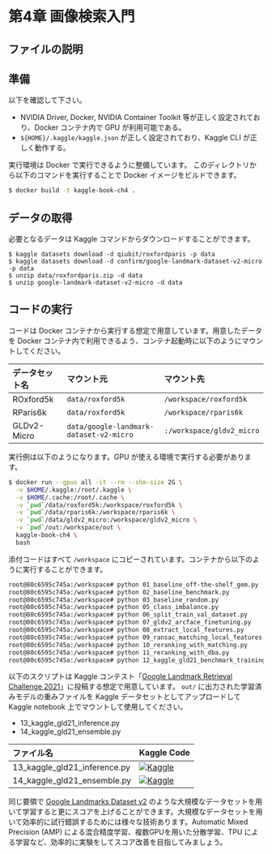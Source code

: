 # 第4章 画像検索入門

## ファイルの説明

## 準備

以下を確認して下さい。

* NVIDIA Driver, Docker, NVIDIA Container Toolkit 等が正しく設定されており、Docker コンテナ内で GPU が利用可能である。
* `${HOME}/.kaggle/kaggle.json` が正しく設定されており、Kaggle CLI が正しく動作する。

実行環境は Docker で実行できるように整備しています。
このディレクトリから以下のコマンドを実行することで Docker イメージをビルドできます。

```sh
$ docker build -t kaggle-book-ch4 .
```

## データの取得

必要となるデータは Kaggle コマンドからダウンロードすることができます。

```
$ kaggle datasets download -d qiubit/roxfordparis -p data
$ kaggle datasets download -d confirm/google-landmark-dataset-v2-micro -p data
$ unzip data/roxfordparis.zip -d data
$ unzip google-landmark-dataset-v2-micro -d data
```

## コードの実行

コードは Docker コンテナから実行する想定で用意しています。用意したデータを Docker コンテナ内で利用できるよう、コンテナ起動時に以下のようにマウントしてください。

| データセット名 | マウント元 | マウント先 |
|:----|:----|:----|
| ROxford5k | `data/roxford5k` | `/workspace/roxford5k` |
| RParis6k | `data/roxford5k` | `/workspace/rparis6k` |
| GLDv2-Micro | `data/google-landmark-dataset-v2-micro` | `:/workspace/gldv2_micro` |

実行例は以下のようになります。GPU が使える環境で実行する必要があります。

```sh
$ docker run --gpus all -it --rm --shm-size 2G \
  -v $HOME/.kaggle:/root/.kaggle \
  -v $HOME/.cache:/root/.cache \
  -v `pwd`/data/roxford5k:/workspace/roxford5k \
  -v `pwd`/data/rparis6k:/workspace/rparis6k \
  -v `pwd`/data/gldv2_micro:/workspace/gldv2_micro \
  -v `pwd`/out:/workspace/out \
  kaggle-book-ch4 \
  bash
```

添付コードはすべて `/workspace` にコピーされています。コンテナから以下のように実行することができます。

```sh
root@80c6595c745a:/workspace# python 01_baseline_off-the-shelf_gem.py
root@80c6595c745a:/workspace# python 02_baseline_benchmark.py
root@80c6595c745a:/workspace# python 03_baseline_random.py
root@80c6595c745a:/workspace# python 05_class_imbalance.py
root@80c6595c745a:/workspace# python 06_split_train_val_dataset.py
root@80c6595c745a:/workspace# python 07_gldv2_arcface_finetuning.py
root@80c6595c745a:/workspace# python 08_extract_local_features.py
root@80c6595c745a:/workspace# python 09_ransac_matching_local_features.py
root@80c6595c745a:/workspace# python 10_reranking_with_matching.py
root@80c6595c745a:/workspace# python 11_reranking_with_dba.py
root@80c6595c745a:/workspace# python 12_kaggle_gld21_benchmark_training.py
```

以下のスクリプトは Kaggle コンテスト「[Google Landmark Retrieval Challenge 2021](https://www.kaggle.com/competitions/landmark-retrieval-2021/overview)」に投稿する想定で用意しています。
`out/` に出力された学習済みモデルの重みファイルを Kaggle データセットとしてアップロードして Kaggle notebook 上でマウントして使用してください。

* 13_kaggle_gld21_inference.py
* 14_kaggle_gld21_ensemble.py

| ファイル名 | Kaggle Code |
|:----|:----|
| 13_kaggle_gld21_inference.py | [![Kaggle](https://kaggle.com/static/images/open-in-kaggle.svg)](https://www.kaggle.com/code/confirm/13-kaggle-gld21-inference-py/notebook) |
| 14_kaggle_gld21_ensemble.py | [![Kaggle](https://kaggle.com/static/images/open-in-kaggle.svg)](#) |

同じ要領で [Google Landmarks Dataset v2](https://github.com/cvdfoundation/google-landmark) のような大規模なデータセットを用いて学習すると更にスコアを上げることができます。大規模なデータセットを用いて効率的に試行錯誤するためには様々な技術あります。Automatic Mixed Precision (AMP) による混合精度学習、複数GPUを用いた分散学習、TPU による学習など、効率的に実験をしてスコア改善を目指してみましょう。